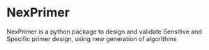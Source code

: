 # NexPrimer
NexPrimer is a python package to design and validate Sensitive and Specific primer design, using new generation of algorithms
